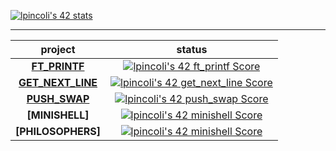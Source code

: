 
[![lpincoli's 42 stats](https://badge.mediaplus.ma/greenbinary/lpincoli?1337Badge=off&UM6P=off)](https://github.com/oakoudad/badge42)

---------------------------------------------------------------

|project| status     |
|:--------------:|:-----------:|
| **[FT_PRINTF](https://github.com/lpincoli/ft_printf42)** | [![lpincoli's 42 ft_printf Score](https://badge42.vercel.app/api/v2/clgrwg5oo005108ky6p2e79jm/project/2831128)](https://github.com/JaeSeoKim/badge42)    |
| **[GET_NEXT_LINE](https://github.com/lpincoli/Get_next_line_42proj)** | [![lpincoli's 42 get_next_line Score](https://badge42.vercel.app/api/v2/clgrwg5oo005108ky6p2e79jm/project/2837753)](https://github.com/JaeSeoKim/badge42)    |
| **[PUSH_SWAP](https://github.com/lpincoli/Push_swap42)** | [![lpincoli's 42 push_swap Score](https://badge42.vercel.app/api/v2/clgrwg5oo005108ky6p2e79jm/project/2877046)](https://github.com/JaeSeoKim/badge42)    |
| **[MINISHELL]** | [![lpincoli's 42 minishell Score](https://badge42.vercel.app/api/v2/clgrwg5oo005108ky6p2e79jm/project/3001418)](https://github.com/JaeSeoKim/badge42)    |
| **[PHILOSOPHERS]** | [![lpincoli's 42 minishell Score](https://badge42.vercel.app/api/v2/clgrwg5oo005108ky6p2e79jm/project/3001418)](https://github.com/JaeSeoKim/badge42)    |
